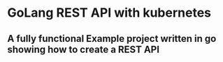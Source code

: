 # GoLang REST API with kubernetes
## A fully functional Example project written in go showing how to create a REST API
